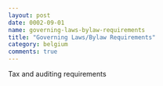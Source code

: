 ```yaml
---
layout: post
date: 0002-09-01
name: governing-laws-bylaw-requirements
title: "Governing Laws/Bylaw Requirements"
category: belgium
comments: true
---
```


Tax and auditing requirements
